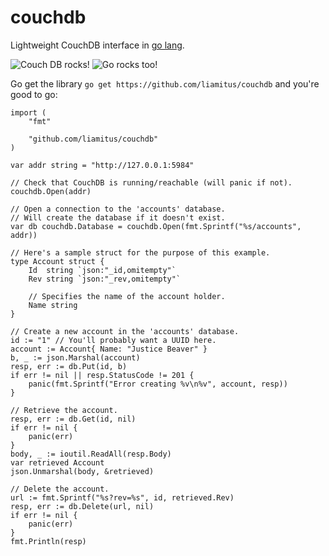 # couchdb
Lightweight CouchDB interface in [go lang](https://golang.org/).

![Couch DB rocks!][couchdb logo] ![Go rocks too!][golang logo]

Go get the library `go get https://github.com/liamitus/couchdb` and you're good to go:

```golang
import (
    "fmt"

    "github.com/liamitus/couchdb"
)

var addr string = "http://127.0.0.1:5984"

// Check that CouchDB is running/reachable (will panic if not).
couchdb.Open(addr)

// Open a connection to the 'accounts' database.
// Will create the database if it doesn't exist.
var db couchdb.Database = couchdb.Open(fmt.Sprintf("%s/accounts", addr))

// Here's a sample struct for the purpose of this example.
type Account struct {
    Id  string `json:"_id,omitempty"`
    Rev string `json:"_rev,omitempty"`
    
    // Specifies the name of the account holder.
    Name string
}

// Create a new account in the 'accounts' database.
id := "1" // You'll probably want a UUID here.
account := Account{ Name: "Justice Beaver" }
b, _ := json.Marshal(account)
resp, err := db.Put(id, b)
if err != nil || resp.StatusCode != 201 {
    panic(fmt.Sprintf("Error creating %v\n%v", account, resp))
}

// Retrieve the account.
resp, err := db.Get(id, nil)
if err != nil {
    panic(err)
}
body, _ := ioutil.ReadAll(resp.Body)
var retrieved Account
json.Unmarshal(body, &retrieved)

// Delete the account.
url := fmt.Sprintf("%s?rev=%s", id, retrieved.Rev)
resp, err := db.Delete(url, nil)
if err != nil {
    panic(err)
}
fmt.Println(resp)
```

[couchdb logo]: http://couchdb.apache.org/image/couch.png
[golang logo]: https://golang.org/doc/gopher/frontpage.png
